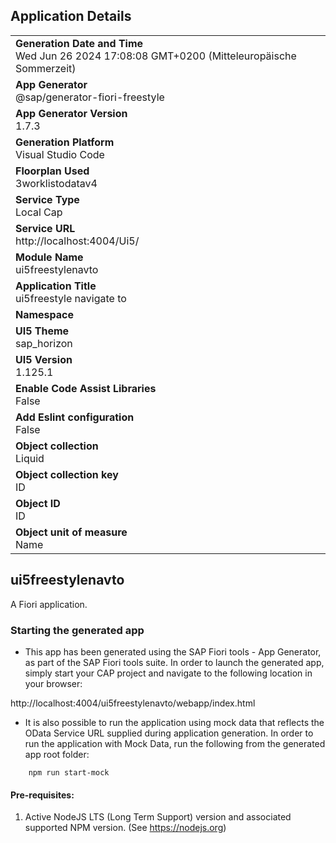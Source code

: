 ## Application Details
|               |
| ------------- |
|**Generation Date and Time**<br>Wed Jun 26 2024 17:08:08 GMT+0200 (Mitteleuropäische Sommerzeit)|
|**App Generator**<br>@sap/generator-fiori-freestyle|
|**App Generator Version**<br>1.7.3|
|**Generation Platform**<br>Visual Studio Code|
|**Floorplan Used**<br>3worklistodatav4|
|**Service Type**<br>Local Cap|
|**Service URL**<br>http://localhost:4004/Ui5/
|**Module Name**<br>ui5freestylenavto|
|**Application Title**<br>ui5freestyle navigate to|
|**Namespace**<br>|
|**UI5 Theme**<br>sap_horizon|
|**UI5 Version**<br>1.125.1|
|**Enable Code Assist Libraries**<br>False|
|**Add Eslint configuration**<br>False|
|**Object collection**<br>Liquid|
|**Object collection key**<br>ID|
|**Object ID**<br>ID|
|**Object unit of measure**<br>Name|

## ui5freestylenavto

A Fiori application.

### Starting the generated app

-   This app has been generated using the SAP Fiori tools - App Generator, as part of the SAP Fiori tools suite.  In order to launch the generated app, simply start your CAP project and navigate to the following location in your browser:

http://localhost:4004/ui5freestylenavto/webapp/index.html

- It is also possible to run the application using mock data that reflects the OData Service URL supplied during application generation.  In order to run the application with Mock Data, run the following from the generated app root folder:

```
    npm run start-mock
```

#### Pre-requisites:

1. Active NodeJS LTS (Long Term Support) version and associated supported NPM version.  (See https://nodejs.org)


